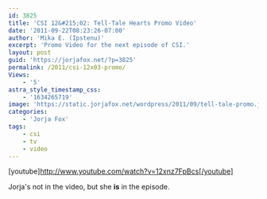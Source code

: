```yaml
---
id: 3825
title: 'CSI 12&#215;02: Tell-Tale Hearts Promo Video'
date: '2011-09-22T08:23:26-07:00'
author: 'Mika E. (Ipstenu)'
excerpt: 'Promo Video for the next episode of CSI.'
layout: post
guid: 'https://jorjafox.net/?p=3825'
permalink: /2011/csi-12x03-promo/
Views:
    - '5'
astra_style_timestamp_css:
    - '1634265719'
image: 'https://static.jorjafox.net/wordpress/2011/09/tell-tale-promo.jpg'
categories:
    - 'Jorja Fox'
tags:
    - csi
    - tv
    - video
---
```


[youtube]http://www.youtube.com/watch?v=12xnz7FpBcs[/youtube]

Jorja's not in the video, but she **is** in the episode.
